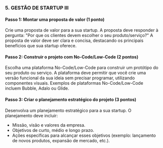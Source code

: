### **5. GESTÃO DE STARTUP III**
#### Passo 1: **Montar uma proposta de valor** (1 ponto)
Crie uma proposta de valor para a sua startup. A proposta deve responder à pergunta: "Por que os clientes devem escolher o seu produto/serviço?" A proposta de valor deve ser clara e concisa, destacando os principais benefícios que sua startup oferece.

#### Passo 2: **Construir o projeto com No-Code/Low-Code** (2 pontos)
Escolha uma plataforma No-Code/Low-Code para construir um protótipo do seu produto ou serviço. A plataforma deve permitir que você crie uma versão funcional da sua ideia sem precisar programar, utilizando componentes visuais. Exemplos de plataformas No-Code/Low-Code incluem Bubble, Adalo ou Glide.

#### Passo 3: **Criar o planejamento estratégico do projeto** (3 pontos)
Desenvolva um planejamento estratégico para a sua startup. O planejamento deve incluir:
- Missão, visão e valores da empresa.
- Objetivos de curto, médio e longo prazo.
- Ações específicas para alcançar esses objetivos (exemplo: lançamento de novos produtos, expansão de mercado, etc.).
